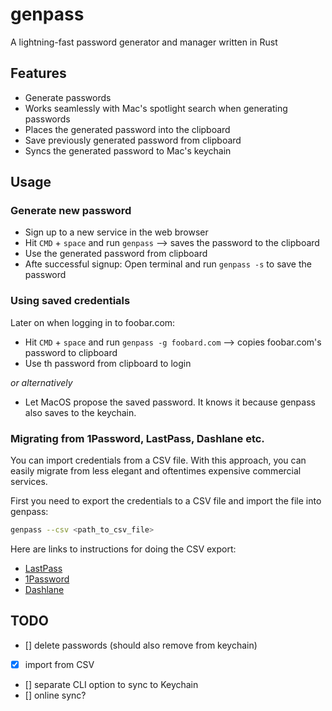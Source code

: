 # genpass

A lightning-fast password generator and manager written in Rust

## Features

- Generate passwords
- Works seamlessly with Mac's spotlight search when generating passwords
- Places the generated password into the clipboard
- Save previously generated password from clipboard
- Syncs the generated password to Mac's keychain

## Usage

### Generate new password

- Sign up to a new service in the web browser
- Hit `CMD` + `space` and run `genpass` --> saves the password to the clipboard
- Use the generated password from clipboard
- Afte successful signup: Open terminal and run `genpass -s` to save the password

### Using saved credentials

Later on when logging in to foobar.com:

- Hit `CMD` + `space` and run `genpass -g foobard.com` --> copies foobar.com's password to clipboard
- Use th password from clipboard to login

_or alternatively_

- Let MacOS propose the saved password. It knows it because genpass also saves to the keychain.

### Migrating from 1Password, LastPass, Dashlane etc.

You can import credentials from a CSV file. With this approach, you can easily migrate from less elegant and oftentimes expensive commercial services.

First you need to export the credentials to a CSV file and import the file into genpass:

```bash
genpass --csv <path_to_csv_file>
```

Here are links to instructions for doing the CSV export:

- [LastPass](https://support.lastpass.com/help/how-do-i-nbsp-export-stored-data-from-lastpass-using-a-generic-csv-file)
- [1Password](https://support.1password.com/export/)
- [Dashlane](https://support.dashlane.com/hc/en-us/articles/202625092-Export-your-passwords-from-Dashlane)

## TODO

- [] delete passwords (should also remove from keychain)
- [x] import from CSV
- [] separate CLI option to sync to Keychain
- [] online sync?
